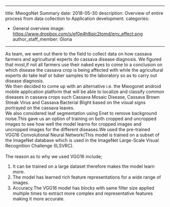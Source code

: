 
---
title: MwogoNet Summary
date: 2018-05-30
description: Overview of entire process from data collection to Application development.
categories:
  - General overview
image: https://www.dropbox.com/s/ef0e4h8qjc2tomd/env_effect.png
author_staff_member: Gloria
---

As team, we went out there to the field to collect data on how cassava farmers and agricultural experts do cassava disease diagnosis. We figured that most,if not all farmers use their naked eyes to come to a conclusion on which disease the cassava crop is being affected with while the agricultural experts do take leaf or tuber samples  to the laboratory so as to carry out disease diagnosis.<br/>
We then decided to come up with an alternative i.e. the Mwogonet android mobile application platform that will be able to localize and classify common diseases in cassava crops such Cassava Mosaic Disease, Cassava Brown Streak Virus and Cassava Bacterial Blight based on the visual signs portrayed on the cassava leaves.<br/>
We also considered leaf segmentation using Enet to remove background noise.This gave us an option of training on both cropped and uncropped images to see how well the model learns for cropped images and uncropped images for the different diseases.We used the pre-trained VGG16 Convolutional Neural Network(This model is trained on a subset of the ImageNet database which is used in the ImageNet Large-Scale Visual Recognition Challenge (ILSVRC).<br/><br/> The reason as to why we used VGG16 include;<br/> 
1. It can be trained on a large dataset therefore makes the model learn more.<br/>
2. The model has learned rich feature representations for a wide range of images.<br/>
3. Accuracy.The VGG16 model has blocks with same filter size applied multiple times to extract more complex and representative features making it more accurate.<br/> 


